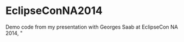 EclipseConNA2014
================

Demo code from my presentation with Georges Saab at EclipseCon NA 2014, "
